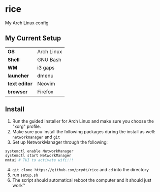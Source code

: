 # rice
My Arch Linux config

## My Current Setup
| | |
|-|-|
| **OS** | Arch Linux |
| **Shell** | GNU Bash |
| **WM** | i3 gaps |
| **launcher** | dmenu |
| **text editor** | Neovim |
| **browser** | Firefox |

## Install
1. Run the guided installer for Arch Linux and make sure you choose the "xorg" profile.
2. Make sure you install the following packages during the install as well: `networkmanager` and `git`
3. Set up NetworkManager through the following:
```sh
systemctl enable NetworkManager
systemctl start NetworkManager
nmtui # TUI to activate wifi!!!
```
4. `git clone https://github.com/prydt/rice` and `cd` into the directory
5. run `setup.sh`
6. The script should automatical reboot the computer and it should just work:tm:
